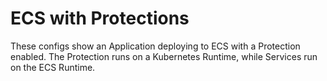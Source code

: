 # ECS with Protections

These configs show an Application deploying to ECS with a Protection enabled. The Protection runs on a Kubernetes Runtime, while Services run on the ECS Runtime.
